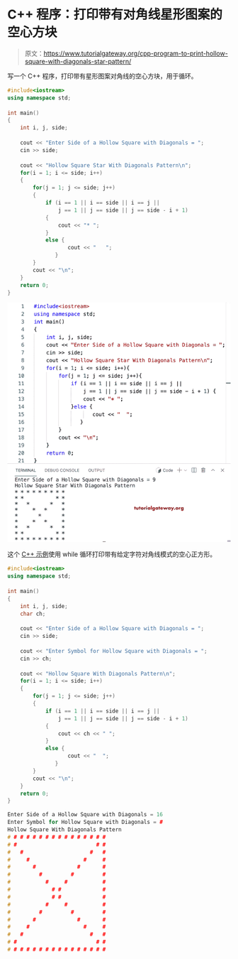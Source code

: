 # C++ 程序：打印带有对角线星形图案的空心方块

> 原文：<https://www.tutorialgateway.org/cpp-program-to-print-hollow-square-with-diagonals-star-pattern/>

写一个 C++ 程序，打印带有星形图案对角线的空心方块，用于循环。

```cpp
#include<iostream>
using namespace std;

int main()
{
	int i, j, side;

    cout << "Enter Side of a Hollow Square with Diagonals = ";
    cin >> side;

    cout << "Hollow Square Star With Diagonals Pattern\n"; 
    for(i = 1; i <= side; i++)
    {
    	for(j = 1; j <= side; j++)
		{
            if (i == 1 || i == side || i == j || 
                j == 1 || j == side || j == side - i + 1) 
            {
                cout << "* ";
            }
           	else {
                   cout << "   ";
               } 
        }
        cout << "\n";
    }		
 	return 0;
}
```

![C++ Program to Print Hollow Square with Diagonals Star Pattern](img/24cef5bae52f58938f448e4f536c14ee.png)

这个 [C++ 示例](https://www.tutorialgateway.org/cpp-programs/)使用 while 循环打印带有给定字符对角线模式的空心正方形。

```cpp
#include<iostream>
using namespace std;

int main()
{
	int i, j, side;
    char ch;

    cout << "Enter Side of a Hollow Square with Diagonals = ";
    cin >> side;

    cout << "Enter Symbol for Hollow Square with Diagonals = ";
    cin >> ch;

    cout << "Hollow Square With Diagonals Pattern\n"; 
    for(i = 1; i <= side; i++)
    {
    	for(j = 1; j <= side; j++)
		{
            if (i == 1 || i == side || i == j || 
                j == 1 || j == side || j == side - i + 1) 
            {
                cout << ch << " ";
            }
           	else {
                   cout << "  ";
               } 
        }
        cout << "\n";
    }		
 	return 0;
}
```

```cpp
Enter Side of a Hollow Square with Diagonals = 16
Enter Symbol for Hollow Square with Diagonals = #
Hollow Square With Diagonals Pattern
# # # # # # # # # # # # # # # # 
# #                         # # 
#   #                     #   # 
#     #                 #     # 
#       #             #       # 
#         #         #         # 
#           #     #           # 
#             # #             # 
#             # #             # 
#           #     #           # 
#         #         #         # 
#       #             #       # 
#     #                 #     # 
#   #                     #   # 
# #                         # # 
# # # # # # # # # # # # # # # # 
```